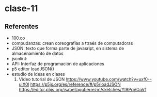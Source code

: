 # clase-11
## Referentes 
- 100.co
- compudanzas: crean coreografias a ttraés de computadoras
- JSON: texto que forma parte de javasript, en sistema de almacenamiento de datos
- jsonlint:
- API: Interfaz de programación de aplicaciones
- p5 editor loadJSON()
- estudio de ideas en clases
  1. Video tutorial de JSON
     https://www.youtube.com/watch?v=uxf0--uiX0I
     https://p5js.org/es/reference/#/p5/loadJSON
     https://editor.p5js.org/isabellagutierrezm/sketches/Yt8PpVOaVf
